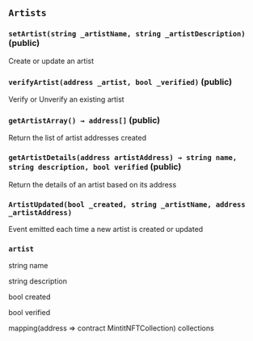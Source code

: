 ## `Artists`






### `setArtist(string _artistName, string _artistDescription)` (public)

Create or update an artist



### `verifyArtist(address _artist, bool _verified)` (public)

Verify or Unverify an existing artist



### `getArtistArray() → address[]` (public)

Return the list of artist addresses created





### `getArtistDetails(address artistAddress) → string name, string description, bool verified` (public)

Return the details of an artist based on its address






### `ArtistUpdated(bool _created, string _artistName, address _artistAddress)`

Event emitted each time a new artist is created or updated




### `artist`


string name


string description


bool created


bool verified


mapping(address => contract MintitNFTCollection) collections



